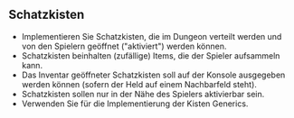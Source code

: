 ## Schatzkisten

-   Implementieren Sie Schatzkisten, die im Dungeon verteilt werden und
    von den Spielern geöffnet ("aktiviert") werden können.
-   Schatzkisten beinhalten (zufällige) Items, die der Spieler aufsammeln
    kann.
-   Das Inventar geöffneter Schatzkisten soll auf der Konsole
    ausgegeben werden können (sofern der Held auf einem Nachbarfeld steht).
-   Schatzkisten sollen nur in der Nähe des Spielers aktivierbar sein.
-   Verwenden Sie für die Implementierung der Kisten Generics.
